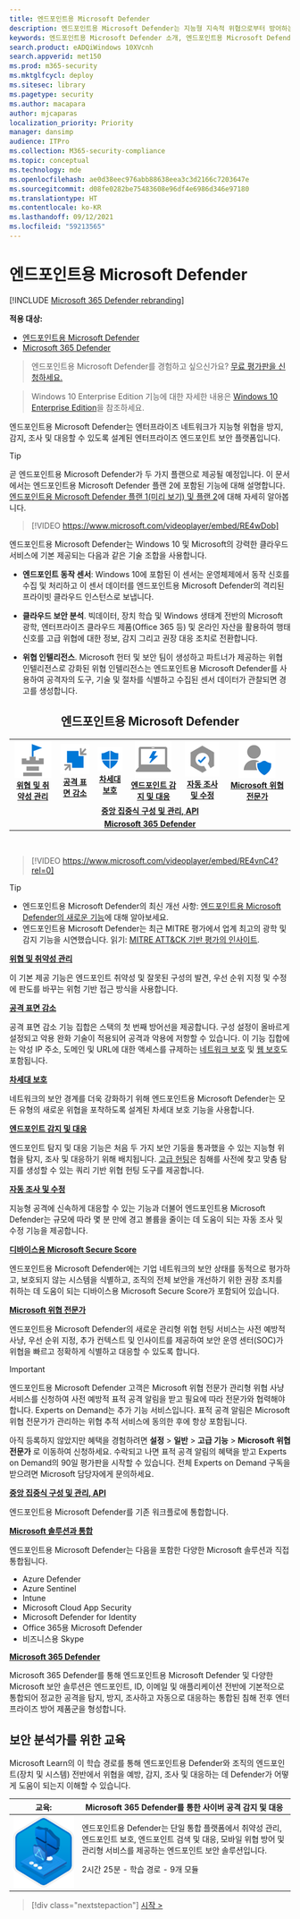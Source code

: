 ```yaml
---
title: 엔드포인트용 Microsoft Defender
description: 엔드포인트용 Microsoft Defender는 지능형 지속적 위협으로부터 방어하는 데 도움이 되는 엔터프라이즈 끝점 보안 플랫폼입니다.
keywords: 엔드포인트용 Microsoft Defender 소개, 엔드포인트용 Microsoft Defender 소개, 사이버 보안, 지능형 지속적 위협, 엔터프라이즈 보안, 컴퓨터 동작 센서, 클라우드 보안, 분석, 위협 인텔리전스, 공격 표면 감소, 차세대 보호, 자동화된 조사 및 수정, Microsoft 위협 전문가, 보안 점수, 고급 헌팅, Microsoft 365 Defender, 사이버 위협 헌팅
search.product: eADQiWindows 10XVcnh
search.appverid: met150
ms.prod: m365-security
ms.mktglfcycl: deploy
ms.sitesec: library
ms.pagetype: security
ms.author: macapara
author: mjcaparas
localization_priority: Priority
manager: dansimp
audience: ITPro
ms.collection: M365-security-compliance
ms.topic: conceptual
ms.technology: mde
ms.openlocfilehash: ae0d38eec976abb88638eea3c3d2166c7203647e
ms.sourcegitcommit: d08fe0282be75483608e96df4e6986d346e97180
ms.translationtype: HT
ms.contentlocale: ko-KR
ms.lasthandoff: 09/12/2021
ms.locfileid: "59213565"
---
```

# <a name="microsoft-defender-for-endpoint"></a>엔드포인트용 Microsoft Defender

[!INCLUDE [Microsoft 365 Defender rebranding](../../includes/microsoft-defender.md)]

**적용 대상:**
- [엔드포인트용 Microsoft Defender](https://go.microsoft.com/fwlink/p/?linkid=2154037)
- [Microsoft 365 Defender](https://go.microsoft.com/fwlink/?linkid=2118804)

> 엔드포인트용 Microsoft Defender를 경험하고 싶으신가요? [무료 평가판을 신청하세요.](https://signup.microsoft.com/create-account/signup?products=7f379fee-c4f9-4278-b0a1-e4c8c2fcdf7e&ru=https://aka.ms/MDEp2OpenTrial?ocid=docs-wdatp-exposedapis-abovefoldlink)

> Windows 10 Enterprise Edition 기능에 대한 자세한 내용은 [Windows 10 Enterprise Edition](https://www.microsoft.com/WindowsForBusiness/buy)을 참조하세요.

엔드포인트용 Microsoft Defender는 엔터프라이즈 네트워크가 지능형 위협을 방지, 감지, 조사 및 대응할 수 있도록 설계된 엔터프라이즈 엔드포인트 보안 플랫폼입니다.

> [!TIP]
> 곧 엔드포인트용 Microsoft Defender가 두 가지 플랜으로 제공될 예정입니다. 이 문서에서는 엔드포인트용 Microsoft Defender 플랜 2에 포함된 기능에 대해 설명합니다. [엔드포인트용 Microsoft Defender 플랜 1(미리 보기) 및 플랜 2](defender-endpoint-plan-1-2.md)에 대해 자세히 알아봅니다.
> 

<p><p>

> [!VIDEO https://www.microsoft.com/videoplayer/embed/RE4wDob]

엔드포인트용 Microsoft Defender는 Windows 10 및 Microsoft의 강력한 클라우드 서비스에 기본 제공되는 다음과 같은 기술 조합을 사용합니다.

- **엔드포인트 동작 센서**: Windows 10에 포함된 이 센서는 운영체제에서 동작 신호를 수집 및 처리하고 이 센서 데이터를 엔드포인트용 Microsoft Defender의 격리된 프라이빗 클라우드 인스턴스로 보냅니다.

- **클라우드 보안 분석**. 빅데이터, 장치 학습 및 Windows 생태계 전반의 Microsoft 광학, 엔터프라이즈 클라우드 제품(Office 365 등) 및 온라인 자산을 활용하여 행태 신호를 고급 위협에 대한 정보, 감지 그리고 권장 대응 조치로 전환합니다.

- **위협 인텔리전스**. Microsoft 헌터 및 보안 팀이 생성하고 파트너가 제공하는 위협 인텔리전스로 강화된 위협 인텔리전스는 엔드포인트용 Microsoft Defender를 사용하여 공격자의 도구, 기술 및 절차를 식별하고 수집된 센서 데이터가 관찰되면 경고를 생성합니다.

<center><h2>엔드포인트용 Microsoft Defender</center></h2>
<table>
<tr>
<td><a href="#tvm"><center><img src="images/TVM_icon.png" alt="Threat & Vulnerability Management"> <br><b>위협 및 취약성 관리</b></center></a></td>
<td><a href="#asr"><center><img src="images/asr-icon.png" alt="Attack surface reduction"><br><b>공격 표면 감소</b></center></a></td>
<td><center><a href="#ngp"><img src="images/ngp-icon.png" alt="Next-generation protection"><br> <b>차세대 보호</b></a></center></td>
<td><center><a href="#edr"><img src="images/edr-icon.png" alt="Endpoint detection and response"><br> <b>엔드포인트 감지 및 대응</b></a></center></td>
<td><center><a href="#ai"><img src="images/air-icon.png" alt="Automated investigation and remediation"><br> <b>자동 조사 및 수정</b></a></center></td>
<td><center><a href="#mte"><img src="images/mte-icon.png" alt="Microsoft Threat Experts"><br> <b>Microsoft 위협 전문가</b></a></center></td>
</tr>
<tr>
<td colspan="7">
<a href="#apis"><center><b>중앙 집중식 구성 및 관리, API</a></b></center></td>
</tr>
<tr>
<td colspan="7"><a href="#mtp"><center><b>Microsoft 365 Defender</a></center></b></td>
</tr>
</table>
<br>

<p></p>

> [!VIDEO https://www.microsoft.com/videoplayer/embed/RE4vnC4?rel=0]

> [!TIP]
>
> - 엔드포인트용 Microsoft Defender의 최신 개선 사항: [엔드포인트용 Microsoft Defender의 새로운 기능](whats-new-in-microsoft-defender-atp.md)에 대해 알아보세요.
> - 엔드포인트용 Microsoft Defender는 최근 MITRE 평가에서 업계 최고의 광학 및 감지 기능을 시연했습니다. 읽기: [MITRE ATT&CK 기반 평가의 인사이트](https://cloudblogs.microsoft.com/microsoftsecure/2018/12/03/insights-from-the-mitre-attack-based-evaluation-of-windows-defender-atp/).

<a name="tvm"></a>

**[위협 및 취약성 관리](next-gen-threat-and-vuln-mgt.md)**

이 기본 제공 기능은 엔드포인트 취약성 및 잘못된 구성의 발견, 우선 순위 지정 및 수정에 판도를 바꾸는 위험 기반 접근 방식을 사용합니다.

<a name="asr"></a>

**[공격 표면 감소](overview-attack-surface-reduction.md)**

공격 표면 감소 기능 집합은 스택의 첫 번째 방어선을 제공합니다. 구성 설정이 올바르게 설정되고 악용 완화 기술이 적용되어 공격과 악용에 저항할 수 있습니다. 이 기능 집합에는 악성 IP 주소, 도메인 및 URL에 대한 액세스를 규제하는 [네트워크 보호](network-protection.md) 및 [웹 보호](web-protection-overview.md)도 포함됩니다.

<a name="ngp"></a>

**[차세대 보호](next-generation-protection.md)**

네트워크의 보안 경계를 더욱 강화하기 위해 엔드포인트용 Microsoft Defender는 모든 유형의 새로운 위협을 포착하도록 설계된 차세대 보호 기능을 사용합니다.

<a name="edr"></a>

**[엔드포인트 감지 및 대응](overview-endpoint-detection-response.md)**

엔드포인트 탐지 및 대응 기능은 처음 두 가지 보안 기둥을 통과했을 수 있는 지능형 위협을 탐지, 조사 및 대응하기 위해 배치됩니다. [고급 헌팅](advanced-hunting-overview.md)은 침해를 사전에 찾고 맞춤 탐지를 생성할 수 있는 쿼리 기반 위협 헌팅 도구를 제공합니다.

<a name="ai"></a>

**[자동 조사 및 수정](automated-investigations.md)**

지능형 공격에 신속하게 대응할 수 있는 기능과 더불어 엔드포인트용 Microsoft Defender는 규모에 따라 몇 분 만에 경고 볼륨을 줄이는 데 도움이 되는 자동 조사 및 수정 기능을 제공합니다.

<a name="ss"></a>

**[디바이스용 Microsoft Secure Score](tvm-microsoft-secure-score-devices.md)**

엔드포인트용 Microsoft Defender에는 기업 네트워크의 보안 상태를 동적으로 평가하고, 보호되지 않는 시스템을 식별하고, 조직의 전체 보안을 개선하기 위한 권장 조치를 취하는 데 도움이 되는 디바이스용 Microsoft Secure Score가 포함되어 있습니다.

<a name="mte"></a>

**[Microsoft 위협 전문가](microsoft-threat-experts.md)**

엔드포인트용 Microsoft Defender의 새로운 관리형 위협 헌팅 서비스는 사전 예방적 사냥, 우선 순위 지정, 추가 컨텍스트 및 인사이트를 제공하여 보안 운영 센터(SOC)가 위협을 빠르고 정확하게 식별하고 대응할 수 있도록 합니다.

> [!IMPORTANT]
> 엔드포인트용 Microsoft Defender 고객은 Microsoft 위협 전문가 관리형 위협 사냥 서비스를 신청하여 사전 예방적 표적 공격 알림을 받고 필요에 따라 전문가와 협력해야 합니다. Experts on Demand는 추가 기능 서비스입니다. 표적 공격 알림은 Microsoft 위협 전문가가 관리하는 위협 추적 서비스에 동의한 후에 항상 포함됩니다.
>
> 아직 등록하지 않았지만 혜택을 경험하려면 **설정** \> **일반** \> **고급 기능** \> **Microsoft 위협 전문가** 로 이동하여 신청하세요. 수락되고 나면 표적 공격 알림의 혜택을 받고 Experts on Demand의 90일 평가판을 시작할 수 있습니다. 전체 Experts on Demand 구독을 받으려면 Microsoft 담당자에게 문의하세요.

<a name="apis"></a>

**[중앙 집중식 구성 및 관리, API](management-apis.md)**

엔드포인트용 Microsoft Defender를 기존 워크플로에 통합합니다.

<a name="mtp"></a>

**[Microsoft 솔루션과 통합](threat-protection-integration.md)**

엔드포인트용 Microsoft Defender는 다음을 포함한 다양한 Microsoft 솔루션과 직접 통합됩니다.

- Azure Defender
- Azure Sentinel
- Intune
- Microsoft Cloud App Security
- Microsoft Defender for Identity
- Office 365용 Microsoft Defender
- 비즈니스용 Skype

**[Microsoft 365 Defender](/microsoft-365/security/defender/microsoft-threat-protection)**

Microsoft 365 Defender를 통해 엔드포인트용 Microsoft Defender 및 다양한 Microsoft 보안 솔루션은 엔드포인트, ID, 이메일 및 애플리케이션 전반에 기본적으로 통합되어 정교한 공격을 탐지, 방지, 조사하고 자동으로 대응하는 통합된 침해 전후 엔터프라이즈 방어 제품군을 형성합니다.


## <a name="training-for-security-analysts"></a>보안 분석가를 위한 교육

Microsoft Learn의 이 학습 경로를 통해 엔드포인트용 Defender와 조직의 엔드포인트(장치 및 시스템) 전반에서 위협을 예방, 감지, 조사 및 대응하는 데 Defender가 어떻게 도움이 되는지 이해할 수 있습니다.

|교육:|Microsoft 365 Defender를 통한 사이버 공격 감지 및 대응|
|---|---|
|![Microsoft 365 Defender 교육 아이콘입니다.](../../media/microsoft-365-defender/m365-defender-secure-organization.svg)|엔드포인트용 Defender는 단일 통합 플랫폼에서 취약성 관리, 엔드포인트 보호, 엔드포인트 검색 및 대응, 모바일 위협 방어 및 관리형 서비스를 제공하는 엔드포인트 보안 솔루션입니다.<p> 2시간 25분 - 학습 경로 - 9개 모듈|

> [!div class="nextstepaction"]
> [시작 >](/learn/paths/defender-endpoint-fundamentals/)

